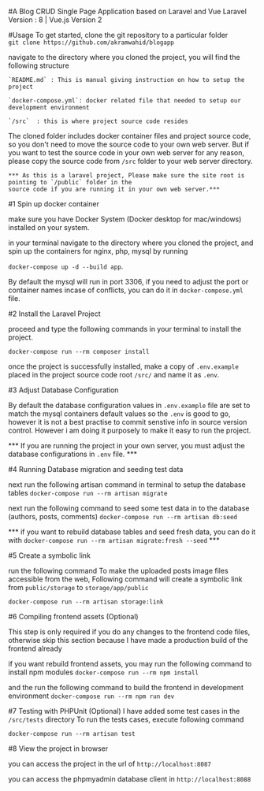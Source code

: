 #A Blog CRUD Single Page Application based on Laravel and Vue
Laravel Version : 8 | Vue.js Version 2


#Usage
To get started, clone the git repository to a particular folder  
     `git clone https://github.com/akramwahid/blogapp`

navigate to the directory where you cloned the project, you will find the following structure

    `README.md` : This is manual giving instruction on how to setup the project

    `docker-compose.yml`: docker related file that needed to setup our development environment

    `/src`  : this is where project source code resides


The cloned folder includes docker container files and project source code, so you don't need to
move the source code to your own web server. But if you want to test the source code
in your own web server for any reason, please copy the source code from `/src` folder
to your web server directory. 

    *** As this is a laravel project, Please make sure the site root is pointing to `/public` folder in the 
    source code if you are running it in your own web server.***


#1 Spin up docker container

make sure you have Docker System (Docker desktop for mac/windows) installed on your system.

in your terminal navigate to the directory where you cloned the project, and spin up the containers for nginx, php, mysql 
by running 

`docker-compose up -d --build app`. 

By default the mysql will run in port 3306, if you need to adjust the port or container names incase of conflicts, 
you can do it in `docker-compose.yml` file.

#2 Install the Laravel Project

 proceed and type the following commands in your terminal to install the project.

`docker-compose run --rm composer install`

once the project is successfully installed, make a copy of `.env.example` placed in the project source code root `/src/`
and name it as `.env`.
  
#3 Adjust Database Configuration

By default the database configuration values in `.env.example` file are set to match the mysql containers default
values so the `.env` is good to go, however it is not a best practise to commit senstive info in source version control.
However i am doing it purposely to make it easy to run the project.  

*** If you are running the project in your own server, you must adjust the database configurations in `.env` file. ***

#4 Running Database migration and seeding test data

next run the following artisan command in terminal to setup the database tables
`docker-compose run --rm artisan migrate`

next run the following command to seed some test data in to the database (authors, posts, comments)
`docker-compose run --rm artisan db:seed`

*** if you want to rebuild database tables and seed fresh data, you can do it with 
`docker-compose run --rm artisan migrate:fresh --seed` ***

#5 Create a symbolic link

run the following command To make the uploaded posts image files accessible from the web,
Following command will create a symbolic link from `public/storage` to `storage/app/public`
 
 `docker-compose run --rm artisan storage:link`

#6 Compiling frontend assets (Optional)

This step is only required if you do any changes to the frontend code files, otherwise skip this section because I have 
made a production build of the frontend already

if you want rebuild frontend assets, you may run the following command to install npm modules
`docker-compose run --rm npm install`

and the run the following command to build the frontend in development environment 
`docker-compose run --rm npm run dev`


#7 Testing with PHPUnit (Optional)
I have added some test cases in the `/src/tests` directory 
To run the tests cases, execute following command

`docker-compose run --rm artisan test`

#8 View the project in browser 

you can access the project in the url of `http://localhost:8087`

you can access the phpmyadmin database client in `http://localhost:8088`